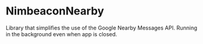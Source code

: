 # NimbeaconNearby
Library that simplifies the use of the Google Nearby Messages API.
Running in the background even when app is closed.
